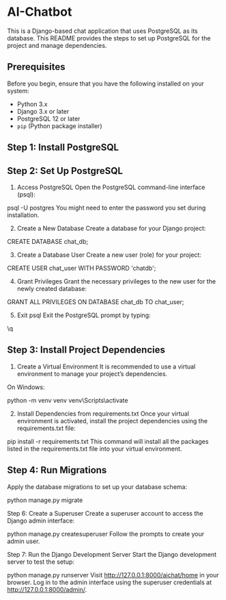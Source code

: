 # AI-Chatbot


This is a Django-based chat application that uses PostgreSQL as its database. This README provides the steps to set up PostgreSQL for the project and manage dependencies.

## Prerequisites

Before you begin, ensure that you have the following installed on your system:

- Python 3.x
- Django 3.x or later
- PostgreSQL 12 or later
- `pip` (Python package installer)

## Step 1: Install PostgreSQL

## Step 2: Set Up PostgreSQL
1. Access PostgreSQL
Open the PostgreSQL command-line interface (psql):

psql -U postgres
You might need to enter the password you set during installation.

2. Create a New Database
Create a database for your Django project:

CREATE DATABASE chat_db;

3. Create a Database User
Create a new user (role) for your project:

CREATE USER chat_user WITH PASSWORD 'chatdb';

4. Grant Privileges
Grant the necessary privileges to the new user for the newly created database:

GRANT ALL PRIVILEGES ON DATABASE chat_db TO chat_user;

5. Exit psql
Exit the PostgreSQL prompt by typing:

\q

## Step 3: Install Project Dependencies
1. Create a Virtual Environment
It is recommended to use a virtual environment to manage your project’s dependencies.

On Windows:

python -m venv venv
venv\Scripts\activate

2. Install Dependencies from requirements.txt
Once your virtual environment is activated, install the project dependencies using the requirements.txt file:

pip install -r requirements.txt
This command will install all the packages listed in the requirements.txt file into your virtual environment.


## Step 4: Run Migrations
Apply the database migrations to set up your database schema:

python manage.py migrate

Step 6: Create a Superuser
Create a superuser account to access the Django admin interface:

python manage.py createsuperuser
Follow the prompts to create your admin user.

Step 7: Run the Django Development Server
Start the Django development server to test the setup:

python manage.py runserver
Visit http://127.0.0.1:8000/aichat/home in your browser. Log in to the admin interface using the superuser credentials at http://127.0.0.1:8000/admin/.
